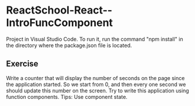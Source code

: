 # ReactSchool-React--IntroFuncComponent

Project in Visual Studio Code. To run it, run the command "npm install" in the directory where the package.json file is located.

## Exercise

Write a counter that will display the number of seconds on the page since the application started. So we start from 0, and then every one second we should update this number on the screen. Try to write this application using function components.
Tips: Use component state.


